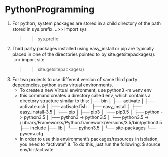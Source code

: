 # PythonProgramming
1. For python, system packages are stored in a child directory of the path stored in sys.prefix.
   ..>> import sys
     >> sys.prefix
2. Third party packages installed using easy_install or pip are typically placed in one of the directories pointed to by site.getsitepackages().
   ..>> import site
     >> site.getsitepackages()
3. For two projects to use different version of same third party depedencies, python uses virtual environments.
   - To create a new Virtual environment, use  python3 -m venv env
   - this command creates a directory called env, which contains a directory structure similar to this:
      ├── bin
      │   ├── activate
      │   ├── activate.csh
      │   ├── activate.fish
      │   ├── easy_install
      │   ├── easy_install-3.5
      │   ├── pip
      │   ├── pip3
      │   ├── pip3.5
      │   ├── python -> python3.5
      │   ├── python3 -> python3.5
      │   └── python3.5 -> /Library/Frameworks/Python.framework/Versions/3.5/bin/python3.5
      ├── include
      ├── lib
      │   └── python3.5
      │       └── site-packages
      └── pyvenv.cfg
   - In order to use this environment’s packages/resources in isolation, you need to “activate” it. To do this, just run the following:
     $ source env/bin/activate

